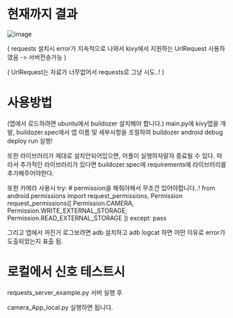 # 현재까지 결과
![image](https://user-images.githubusercontent.com/70372577/223656679-969f529c-4b70-4673-9914-7cf8aba6e151.png)

( requests 설치시 error가 지속적으로 나와서 kivy에서 지원하는 UrlRequest 사용하였음 -> 서버전송가능 )

( UrlRequest는 자료가 너무없어서 requests로 그냥 시도..! )




# 사용방법

(앱에서 로드하려면 ubuntu에서 buildozer 설치해야 합니다.)
main.py에 kivy앱을 개발, buildozer.spec에서 앱 이름 및 세부사항을 조절하여 
buildozer android debug deploy run
실행!


또한 라이브러리가 제대로 설치안되어있으면, 어플이 실행하자말자 종료될 수 있다.
따라서 추가적인 라이브러리가 있다면 buildozer.spec에 requirements에 라이브러리를 추가해주어야한다.


또한 카메라 사용시
        try:
            # permission을 해줘야해서 무조건 있어야합니다..!
            from android.permissions import request_permissions, Permission
            request_permissions([
                Permission.CAMERA,
                Permission.WRITE_EXTERNAL_STORAGE,
                Permission.READ_EXTERNAL_STORAGE
            ])
        except:
            pass



그리고 앱에서 꺼진거 로그보려면 adb 설치하고
adb logcat 하면 어떤 이유로 error가 도출되었는지 표출 됨.





# 로컬에서 신호 테스트시

requests_server_example.py 서버 실행 후

camera_App_local.py 실행하면 됩니다.

